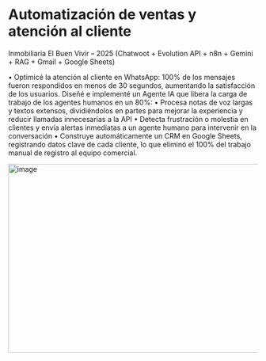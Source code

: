 # Automatización de ventas y atención al cliente
Inmobiliaria El Buen Vivir – 2025
(Chatwoot + Evolution API + n8n + Gemini + RAG + Gmail + Google Sheets)

•	Optimicé la atención al cliente en WhatsApp: 100% de los mensajes fueron respondidos en menos de 30 segundos, aumentando la satisfacción de los usuarios.
Diseñé e implementé un Agente IA que libera la carga de trabajo de los agentes humanos en un 80%:
•	Procesa notas de voz largas y textos extensos, dividiéndolos en partes para mejorar la experiencia y reducir llamadas innecesarias a la API
•	Detecta frustración o molestia en clientes y envía alertas inmediatas a un agente humano para intervenir en la conversación
•	Construye automáticamente un CRM en Google Sheets, registrando datos clave de cada cliente, lo que eliminó el 100% del trabajo manual de registro al equipo comercial.

<img width="1112" height="382" alt="image" src="https://github.com/user-attachments/assets/16b79842-b93c-4174-ae91-3b81dbc35144" />


